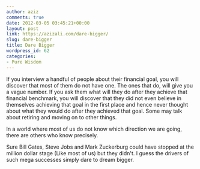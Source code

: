 ```yaml
---
author: aziz
comments: true
date: 2012-03-05 03:45:21+00:00
layout: post
link: https://azizali.com/dare-bigger/
slug: dare-bigger
title: Dare Bigger
wordpress_id: 62
categories:
- Pure Wisdom
---
```


If you interview a handful of people about their financial goal, you will discover that most of them do not have one. The ones that do, will give you a vague number. If you ask them what will they do after they achieve that financial benchmark, you will discover that they did not even believe in themselves achieving that goal in the first place and hence never thought about what they would do after they achieved that goal. Some may talk about retiring and moving on to other things.

In a world where most of us do not know which direction we are going, there are others who know precisely.

Sure Bill Gates, Steve Jobs and Mark Zuckerburg could have stopped at the million dollar stage (Like most of us) but they didn't. I guess the drivers of such mega successes simply dare to dream bigger.
